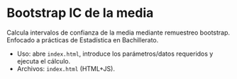 # Bootstrap IC de la media

Calcula intervalos de confianza de la media mediante remuestreo bootstrap. Enfocado a prácticas de Estadística en Bachillerato.

- Uso: abre `index.html`, introduce los parámetros/datos requeridos y ejecuta el cálculo.
- Archivos: `index.html` (HTML+JS).

